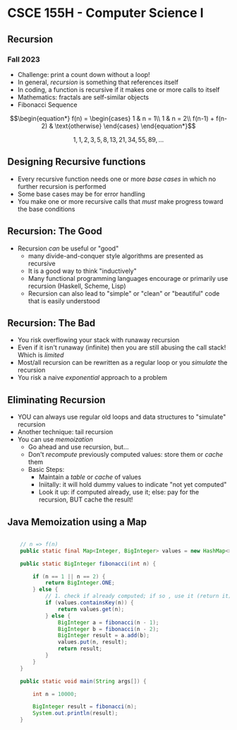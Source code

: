 
# CSCE 155H - Computer Science I
## Recursion
### Fall 2023

* Challenge: print a count down without a loop!
* In general, *recursion* is something that references itself
* In coding, a function is recursive if it makes one or more calls to itself
* Mathematics: fractals are self-similar objects
* Fibonacci Sequence

$$\begin{equation*}
    f(n) = \begin{cases}
               1               & n = 1\\
               1               & n = 2\\
               f(n-1) + f(n-2) & \text{otherwise}
           \end{cases}
\end{equation*}$$

$$1, 1, 2, 3, 5, 8, 13, 21, 34, 55, 89, ...$$

## Designing Recursive functions

* Every recursive function needs one or more *base cases* in which no further recursion is performed
* Some base cases may be for error handling
* You make one or more recursive calls that *must* make progress toward the base conditions

## Recursion: The Good

* Recursion *can* be useful or "good"
  * many divide-and-conquer style algorithms are presented as recursive
  * It is a good way to think "inductively"
  * Many functional programming languages encourage or primarily use recursion (Haskell, Scheme, Lisp)
  * Recursion can also lead to "simple" or "clean" or "beautiful" code that is easily understood

## Recursion: The Bad

* You risk overflowing your stack with runaway recursion
* Even if it isn't runaway (infinite) then you are still abusing the call stack!  Which is *limited*
* Most/all recursion can be rewritten as a regular loop or you *simulate* the recursion
* You risk a naive *exponential* approach to a problem

## Eliminating Recursion

* YOU can always use regular old loops and data structures to "simulate" recursion
* Another technique: tail recursion
* You can use *memoization*
  * Go ahead and use recursion, but...
  * Don't *recompute* previously computed values: store them or *cache* them
  * Basic Steps:
    * Maintain a *table* or *cache* of values
    * Iniitally: it will hold dummy values to indicate "not yet computed"
    * Look it up: if computed already, use it; else: pay for the recursion, BUT cache the result!

## Java Memoization using a Map

```java

	// n => f(n)
	public static final Map<Integer, BigInteger> values = new HashMap<>();

	public static BigInteger fibonacci(int n) {

		if (n == 1 || n == 2) {
			return BigInteger.ONE;
		} else {
			// 1. check if already computed; if so , use it (return it)
			if (values.containsKey(n)) {
				return values.get(n);
			} else {
				BigInteger a = fibonacci(n - 1);
				BigInteger b = fibonacci(n - 2);
				BigInteger result = a.add(b);
				values.put(n, result);
				return result;
			}
		}
	}

	public static void main(String args[]) {

		int n = 10000;

		BigInteger result = fibonacci(n);
		System.out.println(result);
	}
```

```text








```

